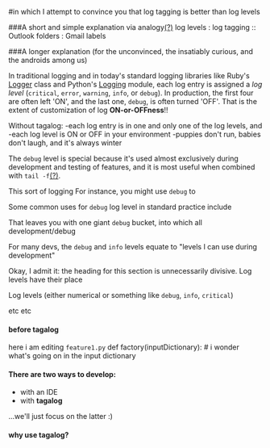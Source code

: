 #in which I attempt to convince you that log tagging is better than log levels


###A short and simple explanation via analogy[(?)](http://goo.gl/Wz6sm)
    log levels : log tagging :: Outlook folders : Gmail labels



###A longer explanation (for the unconvinced, the insatiably curious, and the androids among us)

In traditional logging and in today's standard logging libraries like Ruby's [Logger](http://ruby-doc.org/core/classes/Logger.html) class and Python's [Logging](http://docs.python.org/library/logging.html) module, each log entry is assigned a *log level*  (`critical`, `error`, `warning`, `info`, or `debug`).  In production, the first four are often left 'ON', and the last one, `debug`, is often turned 'OFF'.  That is the extent of customization of log **ON-or-OFFness**!!

Without tagalog:
-each log entry is in one and only one of the log levels, and
-each log level is ON or OFF in your environment
-puppies don't run, babies don't laugh, and it's always winter

The `debug` level is special because it's used almost exclusively during development and testing of features, and it is most useful when combined with `tail -f`[(?)](http://goo.gl/jFUUJ).

This sort of logging  For instance, you might use `debug` to 

Some common uses for `debug` log level in standard practice include 

That leaves you with one giant `debug` bucket, into which all development/debug



For many devs, the `debug` and `info` levels equate to "levels I can use during development"

Okay, I admit it: the heading for this section is unnecessarily divisive.  Log levels have their place

Log levels (either numerical or something like `debug`, `info`, `critical`)

etc etc

#### before tagalog

here i am editing `feature1.py`
    def factory(inputDictionary):
        # i wonder what's going on in the input dictionary
    

#### There are two ways to develop:
- with an IDE
- with **tagalog**

...we'll just focus on the latter :)

#### why use tagalog?

